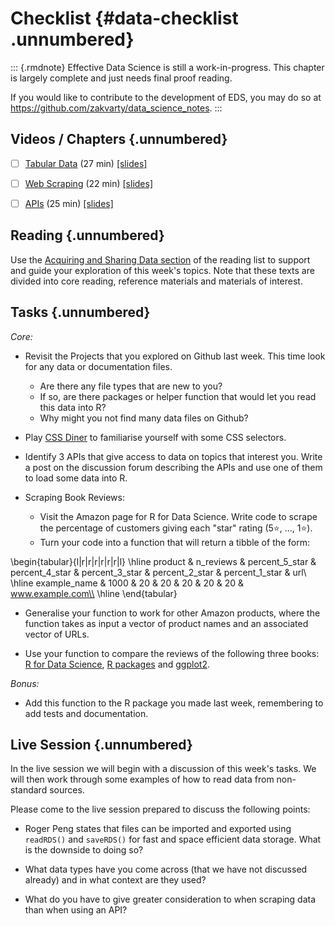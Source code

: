# Checklist {#data-checklist .unnumbered}


::: {.rmdnote} 
Effective Data Science is still a work-in-progress. This chapter is largely complete and just needs final proof reading. 

If you would like to contribute to the development of EDS, you may do so at <https://github.com/zakvarty/data_science_notes>.
:::

## Videos / Chapters {.unnumbered}

- [ ] [Tabular Data](https://imperial.cloud.panopto.eu/Panopto/Pages/Viewer.aspx?id=d80e9045-22e7-4a0e-a0fc-af8100d3e727) (27 min) [[slides]](https://github.com/zakvarty/effective-data-science-slides-2022/raw/main/02-01-tabular-data-and-csvs/02-01-tabular-data.pdf)

- [ ] [Web Scraping](https://imperial.cloud.panopto.eu/Panopto/Pages/Viewer.aspx?id=239ba39e-8a06-4e7b-a6c1-af7200f91d2b) (22 min) [[slides]](https://github.com/zakvarty/effective-data-science-slides-2022/raw/main/02-02-webscraping/02-02-web-scraping.pdf)
 
- [ ] [APIs](https://imperial.cloud.panopto.eu/Panopto/Pages/Viewer.aspx?id=e1ed8e4f-cbaa-40c2-8c44-af7200ee2e9f) (25 min) [[slides]](https://github.com/zakvarty/effective-data-science-slides-2022/raw/main/02-03-apis/02-03-apis.pdf)

## Reading {.unnumbered}
Use the [Acquiring and Sharing Data section](#data-reading) of the reading list to support and guide your exploration of this week's topics. Note that these texts are divided into core reading, reference materials and materials of interest. 

## Tasks {.unnumbered}

_Core:_ 

- Revisit the Projects that you explored on Github last week. This time look for any data or documentation files.    
  - Are there any file types that are new to you?
  - If so, are there packages or helper function that would let you read this data into R?
  - Why might you not find many data files on Github?
  
- Play [CSS Diner](https://flukeout.github.io/) to familiarise yourself with some CSS selectors. 

- Identify 3 APIs that give access to data on topics that interest you. Write a post on the discussion forum describing the APIs and use one of them to load some data into R.

- Scraping Book Reviews:
  - Visit the Amazon page for R for Data Science. Write code to scrape the percentage of customers giving each "star" rating (5⭐, ..., 1⭐).
  - Turn your code into a function that will return a tibble of the form: 
  

\begin{tabular}{l|r|r|r|r|r|r|l}
\hline
product & n\_reviews & percent\_5\_star & percent\_4\_star & percent\_3\_star & percent\_2\_star & percent\_1\_star & url\\
\hline
example\_name & 1000 & 20 & 20 & 20 & 20 & 20 & www.example.com\\
\hline
\end{tabular}

  - Generalise your function to work for other Amazon products, where the function takes as input a vector of product names and an associated vector of URLs.
  
  - Use your function to compare the reviews of the following three books: [R for Data Science](https://www.amazon.com/Data-Science-Transform-Visualize-Model/dp/1491910399/ref=sr_1_1?keywords=r+for+data+science&qid=1674145765&s=books&sprefix=R+for+data+%2Cstripbooks-intl-ship%2C157&sr=1-1), [R packages](https://www.amazon.com/Packages-Organize-Test-Document-Share/dp/1491910593/ref=sr_1_1?crid=XWR8O7WPKZS9&keywords=R+packages&qid=1674145743&s=books&sprefix=r+package%2Cstripbooks-intl-ship%2C158&sr=1-1) and [ggplot2](https://www.amazon.com/ggplot2-Elegant-Graphics-Data-Analysis/dp/331924275X/ref=sr_1_1?crid=24WRUZ93PL2E6&keywords=ggplot2&qid=1674145703&s=books&sprefix=ggplot2%2Cstripbooks-intl-ship%2C190&sr=1-1). 
  
_Bonus:_

- Add this function to the R package you made last week, remembering to add tests and documentation.
  
## Live Session {.unnumbered}

In the live session we will begin with a discussion of this week's tasks. We will then work through some examples of how to read data from non-standard sources. 


Please come to the live session prepared to discuss the following points: 

- Roger Peng states that files can be imported and exported using `readRDS()` and `saveRDS()` for fast and space efficient data storage. What is the downside to doing so?

- What data types have you come across (that we have not discussed already) and in what context are they used?

- What do you have to give greater consideration to when scraping data than when using an API?
 
